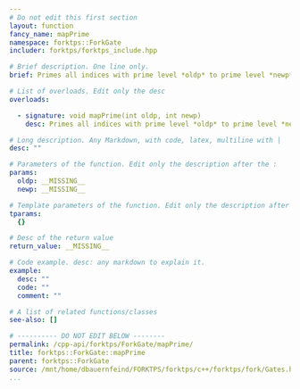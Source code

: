 ```yaml
---
# Do not edit this first section
layout: function
fancy_name: mapPrime
namespace: forktps::ForkGate
includer: forktps/forktps_include.hpp

# Brief description. One line only.
brief: Primes all indices with prime level *oldp* to prime level *newp*.

# List of overloads. Edit only the desc
overloads:

  - signature: void mapPrime(int oldp, int newp)
    desc: Primes all indices with prime level *oldp* to prime level *newp*.

# Long description. Any Markdown, with code, latex, multiline with |
desc: ""

# Parameters of the function. Edit only the description after the :
params:
  oldp: __MISSING__
  newp: __MISSING__

# Template parameters of the function. Edit only the description after the :
tparams:
  {}

# Desc of the return value
return_value: __MISSING__

# Code example. desc: any markdown to explain it.
example:
  desc: ""
  code: ""
  comment: ""

# A list of related functions/classes
see-also: []

# ---------- DO NOT EDIT BELOW --------
permalink: /cpp-api/forktps/ForkGate/mapPrime/
title: forktps::ForkGate::mapPrime
parent: forktps::ForkGate
source: /mnt/home/dbauernfeind/FORKTPS/forktps/c++/forktps/fork/Gates.hpp
...
```


